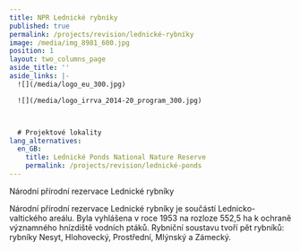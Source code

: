 ```yaml
---
title: NPR Lednické rybníky
published: true
permalink: /projects/revision/lednické-rybníky
image: /media/img_8981_600.jpg
position: 1
layout: two_columns_page
aside_title: ''
aside_links: |-
  ![](/media/logo_eu_300.jpg)

  ![](/media/logo_irrva_2014-20_program_300.jpg)



  # Projektové lokality
lang_alternatives:
  en_GB:
    title: Lednické Ponds National Nature Reserve
    permalink: /projects/revision/lednické-ponds
---
```

Národní přírodní rezervace Lednické rybníky

Národní přírodní rezervace Lednické rybníky je součástí Lednicko-valtického areálu. Byla vyhlášena v roce 1953 na rozloze 552,5 ha k ochraně významného hnízdiště vodních ptáků. Rybniční soustavu tvoří pět rybníků: rybníky Nesyt, Hlohovecký, Prostřední, Mlýnský a Zámecký.
